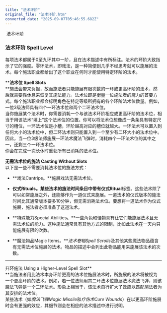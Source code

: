 ```yaml
---
title: "法术环阶"
original_file: "法术环阶.htm"
converted_date: "2025-09-07T05:46:55.682Z"
---
```


﻿ 法术环阶  

### 法术环阶 Spell Level

每项法术都属于0至九环其中一阶，且在法术描述中有所标注。法术的环阶大致指示了它的强度。零环法术，即戏法，是一种简便到几乎不经思考就可以施展的法术。每个施法职业都给出了这个职业在何时才能使用特定环阶的法术。

****法术位 Spell Slots**  
**施法会带来负担，故而施法者只能施展有限次数的一环或更高环阶的法术，然后就需要靠休息来恢复其施法能力。法术位即是衡量一位施法者的魔力的首要方式。每个施法职业都会标明角色在特定等级所拥有的各个环阶法术位数量。例如，一位3级法师具有四个一环法术位和两个二环法术位。  
当你施展某个法术时，你需要消耗一个与该法术环阶相应或更高环阶的法术位，相当于用该法术“填上”这个法术位的位置。你可以将法术位想像成一条条具有特定尺寸的槽位，一环法术位是小槽，环阶越高对应的槽位就越大。一环法术可以置入到任何大小的法术位中，但二环法术则只能置入到一个至少有二环大小的法术位中。因此，当一位3级法师施展一环法术魔法飞弹时，消耗四个一环法术位的其中之一，还剩三个一环法术位。  
你会在完成一次长休时重获所有已消耗的法术位。

****无需法术位的施法 Casting Without Slots****  
以下是一些不需要消耗法术位的施法方式：

-   **戏法Cantrips。**施展戏法无需法术位。
    
-   **仪式Rituals。**某些法术的施法时间条目中带有**仪式Ritual**标签。这些法术除了可以如常施展之外，还能够作为一道仪式来施展。一道法术的仪式版本的施法时间比其通常版本要多10分钟，但无需消耗法术位。要想将一道法术作为仪式施展，施法者必须准备了这道法术。
    
-   **特殊能力Special Abilities。**一些角色和怪物具有让它们能施展法术且无需法术位的能力。这种施法通常具有其他方式的限制，比如此法术在一天内只能施展有限的次数。
    
-   **魔法物品Magic Items。***法术卷轴Spell Scrolls*及其他某些魔法物品蕴含有无需法术位施展的法术。物品的描述中会列出此物品能用来施展该法术的次数。
    

****  
升环施法 Using a Higher-Level Spell Slot**  
**当施法者用比法术本身环阶更高的法术位施展法术时，所施展的法术将被视为一个更高环阶的法术。例如，若一位法师用其二环法术位施展法术魔法飞弹，则该魔法飞弹是一个二环法术。形象上相当于，该法术自行扩大了效应以匹配施法者为其安排的法术位。  
某些法术（如*魔法飞弹Magic Missile*和*疗伤术Cure Wounds*）在以更高环阶施展时会有更强的效应，其细节则会在相应的法术描述中进行说明。